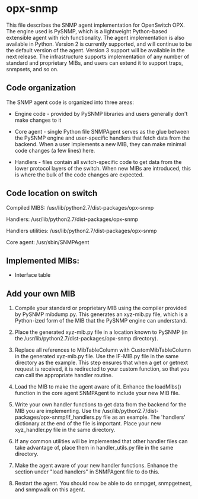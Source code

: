 # opx-snmp



This file describes the SNMP agent implementation for OpenSwitch OPX.  The engine used is PySNMP, which is a lightweight Python-based extensible agent with rich functionality.  The agent implementation is also available in Python. Version 2 is currently supported, and will continue to be the default version of the agent.  Version 3 support will be available in the next release. The infrastructure supports implementation of any number of standard and proprietary MIBs, and users can extend it to support traps, snmpsets, and so on.



 



## Code organization



 



The SNMP agent code is organized into three areas:



 



* Engine code - provided by PySNMP libraries and users
generally don't  make changes to it

* Core agent - single Python file SNMPAgent serves as
the glue between the PySNMP engine and user-specific handlers that fetch data
from the backend. When a user implements a new MIB, they can make minimal code
changes (a few lines) here.

* Handlers - files contain all switch-specific code to get data
from the lower protocol layers of the switch. When new MIBs are introduced,
this is where the bulk of the code changes are expected.







 



 



## Code location on switch



 



Compiled MIBS:                 /usr/lib/python2.7/dist-packages/opx-snmp



Handlers:                            /usr/lib/python2.7/dist-packages/opx-snmp



Handlers utilities:              /usr/lib/python2.7/dist-packages/opx-snmp



Core agent:                        /usr/sbin/SNMPAgent



 



## Implemented MIBs:



 



* Interface table



 



## Add your own MIB



 



1. Compile your standard or proprietary MIB using
the compiler provided by PySNMP mibdump.py.  This generates an xyz-mib.py
file, which is a Python-ized form of the MIB that the PySNMP engine can
understand.

2. Place the generated xyz-mib.py file in a
location known to PySNMP (in the /usr/lib/python2.7/dist-packages/opx-snmp
directory). 

3. Replace all references to MibTableColumn with CustomMibTableColumn
in the generated xyz-mib.py file. Use the IF-MIB.py file in the same directory
as the example. This step ensures that when a get or getnext request is
received, it is redirected to your custom function, so that you can call the
appropriate handler routine.

4. Load the MIB to make the agent aware of it.
Enhance the loadMibs() function in the core agent SNMPAgent to include your new
MIB file.

5. Write your own handler functions to get data
from the backend for the MIB you are implementing.  Use the
/usr/lib/python2.7/dist-packages/opx-snmp/if_handlers.py file as an
example.  The 'handlers' dictionary at the end of the file is important. 
Place your new xyz_handler.py file in the same directory.

6. If any common utilities will be implemented
that other handler files can take advantage of, place them in handler_utils.py
file in the same directory. 

7. Make the agent aware of your new handler
functions.  Enhance the section under "load handlers" in SNMPAgent file to
do this.

8. Restart the agent. You should now be able to
do snmpget, snmpgetnext, and snmpwalk on this agent.

















 




